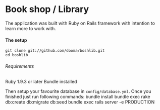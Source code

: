 **Bo**ok **sh**op / **Lib**rary
===================

The application was built with Ruby on Rails framework with intention to learn more to work with.

#### The setup
    git clone git://github.com/dooma/boshlib.git
    cd boshlib
###### Requirements
Ruby 1.9.3 or later
Bundle installed

Then setup your favourite database in ```config/database.yml```.
Once you finished just run following commands:
    bundle install
    bundle exec rake db:create db:migrate db:seed
    bundle exec rails server -e PRODUCTION
   
